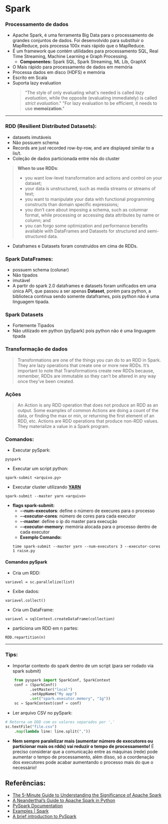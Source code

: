 # Spark
### **Processamento de dados**
- Apache Spark, é uma ferramenta Big Data para o processamento de grandes conjuntos de dados. Foi desenvolvido para substituir o MapReduce, pois processa 100x mais rápido que o MapReduce.
- É um framework que contém utilidades para processamento SQL, Real Time Streaming, Machine Learning e Graph Processing.
  - **Componentes:** Spark SQL, Spark Streaming, ML Lib, GraphX
- O Mais rápido para processamento de dados em memória
- Processa dados em disco (HDFS) e memória
- Escrito em Scala
- Suporta lazy evaluation
  > "The style of only evaluating what's needed is called *lazy evaluation*, while the opposite (evaluating immediately) is called *strict evaluation*."
  > "For lazy evaluation to be efficient, it needs to use **memoization**."

----

### **RDD** (Resilient Distributed Datasets):
  - datasets imutáveis
  - Não possuem schema
  - Records are just recorded row-by-row, and are displayed similar to a lis/t.
  - Coleção de dados particionada entre nós do cluster
  > **When to use RDDs**:
  > - you want low-level transformation and actions and control on your dataset;
  > - your data is unstructured, such as media streams or streams of text;
  > - you want to manipulate your data with functional programming constructs than domain specific expressions;
  > - you don’t care about imposing a schema, such as columnar format, while processing or accessing data attributes by name or column; and
  > - you can forgo some optimization and performance benefits available with DataFrames and Datasets for structured and semi-structured data.
  - Dataframes e Datasets foram construídos em cima de RDDs.

### **Spark DataFrames**:
  - possuem schema (colunar)
  - Não tipados
  - imutável
  - A partir do spark 2.0 dataframes e datasets foram unificados em uma única API, que passou a ser apenas **Dataset**, porém para python, a biblioteca continua sendo somente dataframes, pois python não é uma linguagem tipada. 

### **Spark Datasets**
  - Fortemente Tipados
  - Não utilizado em python (pySpark) pois python não é uma linguagem tipada

### Transformação de dados
  > Transformations are one of the things you can do to an RDD in Spark. They are lazy operations that create one or more new RDDs. It’s important to note that Transformations create new RDDs because, remember, RDDs are immutable so they can’t be altered in any way once they’ve been created.
### Ações
  > An Action is any RDD operation that does not produce an RDD as an output. Some examples of common Actions are doing a count of the data, or finding the max or min, or returning the first element of an RDD, etc.
  > Actions are RDD operations that produce non-RDD values. They materialize a value in a Spark program.

### **Comandos:**
- Executar pySpark:
```
pyspark
```
- Executar um script python:
```
spark-submit <arquivo.py>
```
- Executar cluster utilizando [**YARN**](./Hadoop.md#yarn)
```
spark-submit --master yarn <arquivo>
```
- **flags spark-submit:**
  - **--num-executors**: define o número de execures para o processo
  - **--executor-cores**: número de cores para cada executor
  - **--master**: define o ip do master para execução
  - **--executor-memory**: memória alocada para o processo dentro de cada executor
  - **Exemplo Comando:**
  ```
  time spark-submit --master yarn --num-executors 3 --executor-cores 1 raise.py
  ```

#### **Comandos pySpark**
- Cria um RDD:
```
variavel = sc.parallelize(list)
```
- Exibe dados:
```
variavel.collect()
```
- Cria um DataFrame:
```
variavel = sqlContext.createDataFrame(collection)
```
- particiona um RDD em n partes:
```
RDD.repartition(n)
```
-----

### **Tips:**
- Importar contexto do spark dentro de um script (para ser rodado via spark submit)
```python
    from pyspark import SparkConf, SparkContext
    conf = (SparkConf()
           .setMaster("local")
           .setAppName("My app")
           .set("spark.executor.memory", "1g"))
    sc = SparkContext(conf = conf)
```
- Ler arquivo CSV no pySpark:
```python
# Retorna um DDD com os valores separados por ','
sc.textFile("file.csv") 
    .map(lambda line: line.split(","))
```
- **Nem sempre paralelizar mais (aumentar número de executores ou particionar mais os rdds) vai reduzir o tempo de processamento!** É preciso considerar que a comunicação entre as máquinas (rede) pode aumentar o tempo de processamento, além disso, só a coordenação dos executores pode acabar aumentando o processo mais do que o necessário!

## Referências:
- [The 5-Minute Guide to Understanding the Significance of Apache Spark](https://mapr.com/blog/5-minute-guide-understanding-significance-apache-spark/)
- [A Neanderthal’s Guide to Apache Spark in Python](https://towardsdatascience.com/a-neanderthals-guide-to-apache-spark-in-python-9ef1f156d427)
- [PySpark Documentation](https://spark.apache.org/docs/0.9.0/api/pyspark/index.html)
- [Examples | Spark](https://spark.apache.org/examples.html)
- [A brief introduction to PySpark](https://towardsdatascience.com/a-brief-introduction-to-pyspark-ff4284701873)